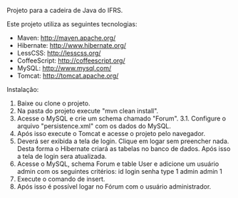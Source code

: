 Projeto para a cadeira de Java do IFRS.

Este projeto utiliza as seguintes tecnologias:

- Maven: http://maven.apache.org/
- Hibernate: http://www.hibernate.org/
- LessCSS: http://lesscss.org/
- CoffeeScript: http://coffeescript.org/
- MySQL: http://www.mysql.com/
- Tomcat: http://tomcat.apache.org/

Instalação:
1. Baixe ou clone o projeto.
2. Na pasta do projeto execute "mvn clean install".
3. Acesse o MySQL e crie um schema chamado "Forum".
3.1. Configure o arquivo "persistence.xml" com os dados do MySQL.
4. Após isso execute o Tomcat e acesse o projeto pelo navegador.
5. Deverá ser exibida a tela de login. Clique em logar sem preencher nada. Desta forma o Hibernate criará as tabelas no banco de dados. Após isso a tela de login sera atualizada.
6. Acesse o MySQL, schema Forum e table User e adicione um usuário admin com os seguintes critérios:
	id	login	senha	type
	1	admin	admin	1
7. Execute o comando de insert.
8. Após isso é possível logar no Fórum com o usuário administrador.
